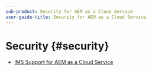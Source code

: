 ```yaml
---
sub-product: Security for AEM as a Cloud Service
user-guide-title: Security for AEM as a Cloud Service
---
```


# Security {#security}

+ [IMS Support for AEM as a Cloud Service](ims-support.md)
